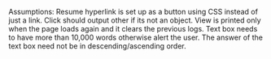 Assumptions:
    Resume hyperlink is set up as a button using CSS instead of just a link.
    Click should output other if its not an object.
    View is printed only when the page loads again and it clears the previous logs.
    Text box needs to have more than 10,000 words otherwise alert the user.
    The answer of the text box need not be in descending/ascending order.